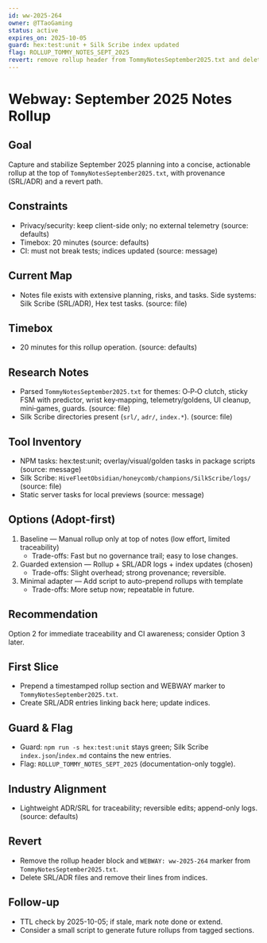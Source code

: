 ```yaml
---
id: ww-2025-264
owner: @TTaoGaming
status: active
expires_on: 2025-10-05
guard: hex:test:unit + Silk Scribe index updated
flag: ROLLUP_TOMMY_NOTES_SEPT_2025
revert: remove rollup header from TommyNotesSeptember2025.txt and delete SRL/ADR entries
---
```

# Webway: September 2025 Notes Rollup

## Goal

Capture and stabilize September 2025 planning into a concise, actionable rollup at the top of `TommyNotesSeptember2025.txt`, with provenance (SRL/ADR) and a revert path.

## Constraints

- Privacy/security: keep client-side only; no external telemetry (source: defaults)
- Timebox: 20 minutes (source: defaults)
- CI: must not break tests; indices updated (source: message)

## Current Map

- Notes file exists with extensive planning, risks, and tasks. Side systems: Silk Scribe (SRL/ADR), Hex test tasks. (source: file)

## Timebox

- 20 minutes for this rollup operation. (source: defaults)

## Research Notes

- Parsed `TommyNotesSeptember2025.txt` for themes: O‑P‑O clutch, sticky FSM with predictor, wrist key‑mapping, telemetry/goldens, UI cleanup, mini‑games, guards. (source: file)
- Silk Scribe directories present (`srl/`, `adr/`, `index.*`). (source: file)

## Tool Inventory

- NPM tasks: hex:test:unit; overlay/visual/golden tasks in package scripts (source: message)
- Silk Scribe: `HiveFleetObsidian/honeycomb/champions/SilkScribe/logs/` (source: file)
- Static server tasks for local previews (source: message)

## Options (Adopt-first)

1. Baseline — Manual rollup only at top of notes (low effort, limited traceability)
   - Trade-offs: Fast but no governance trail; easy to lose changes.
2. Guarded extension — Rollup + SRL/ADR logs + index updates (chosen)
   - Trade-offs: Slight overhead; strong provenance; reversible.
3. Minimal adapter — Add script to auto-prepend rollups with template
   - Trade-offs: More setup now; repeatable in future.

## Recommendation

Option 2 for immediate traceability and CI awareness; consider Option 3 later.

## First Slice

- Prepend a timestamped rollup section and WEBWAY marker to `TommyNotesSeptember2025.txt`.
- Create SRL/ADR entries linking back here; update indices.

## Guard & Flag

- Guard: `npm run -s hex:test:unit` stays green; Silk Scribe `index.json`/`index.md` contains the new entries.
- Flag: `ROLLUP_TOMMY_NOTES_SEPT_2025` (documentation-only toggle).

## Industry Alignment

- Lightweight ADR/SRL for traceability; reversible edits; append-only logs. (source: defaults)

## Revert

- Remove the rollup header block and `WEBWAY: ww-2025-264` marker from `TommyNotesSeptember2025.txt`.
- Delete SRL/ADR files and remove their lines from indices.

## Follow-up

- TTL check by 2025-10-05; if stale, mark note done or extend.
- Consider a small script to generate future rollups from tagged sections.
